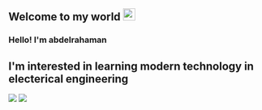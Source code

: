 
    
## Welcome to my world <img src="https://github.com/TheDudeThatCode/TheDudeThatCode/blob/master/Assets/Earth.gif" width="24px">

### Hello! I'm  abdelrahaman
##  I'm interested in learning  modern technology in electerical engineering
[![](https://img.shields.io/badge/Telegram-%40abdelrahman-blue)](https://t.me/abdelrahman_ali33)
[![](https://img.shields.io/badge/Gmail-Abdelrahman%gmail.com-red)](https://mail.google.com/mail/u/0/#inbox)




 


  
